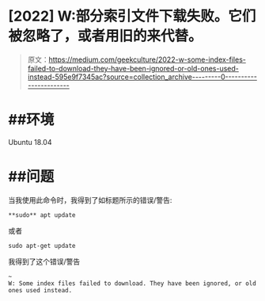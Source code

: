 # [2022] W:部分索引文件下载失败。它们被忽略了，或者用旧的来代替。

> 原文：<https://medium.com/geekculture/2022-w-some-index-files-failed-to-download-they-have-been-ignored-or-old-ones-used-instead-595e9f7345ac?source=collection_archive---------0----------------------->

# ##环境

Ubuntu 18.04

# ##问题

当我使用此命令时，我得到了如标题所示的错误/警告:

```
**sudo** apt update
```

或者

```
sudo apt-get update
```

我得到了这个错误/警告

```
~
W: Some index files failed to download. They have been ignored, or old ones used instead.
```